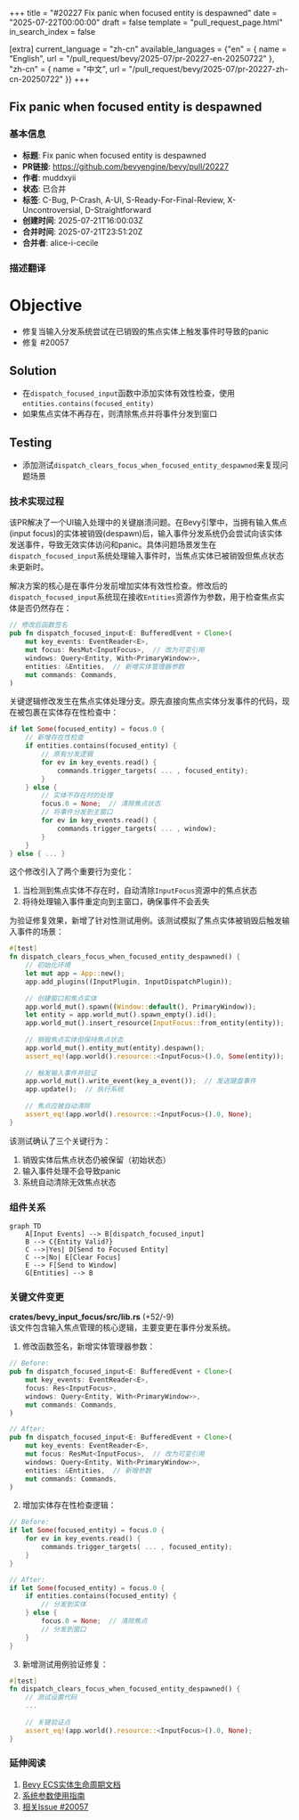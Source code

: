 +++
title = "#20227 Fix panic when focused entity is despawned"
date = "2025-07-22T00:00:00"
draft = false
template = "pull_request_page.html"
in_search_index = false

[extra]
current_language = "zh-cn"
available_languages = {"en" = { name = "English", url = "/pull_request/bevy/2025-07/pr-20227-en-20250722" }, "zh-cn" = { name = "中文", url = "/pull_request/bevy/2025-07/pr-20227-zh-cn-20250722" }}
+++

## Fix panic when focused entity is despawned

### 基本信息
- **标题**: Fix panic when focused entity is despawned
- **PR链接**: https://github.com/bevyengine/bevy/pull/20227
- **作者**: muddxyii
- **状态**: 已合并
- **标签**: C-Bug, P-Crash, A-UI, S-Ready-For-Final-Review, X-Uncontroversial, D-Straightforward
- **创建时间**: 2025-07-21T16:00:03Z
- **合并时间**: 2025-07-21T23:51:20Z
- **合并者**: alice-i-cecile

### 描述翻译

# Objective

- 修复当输入分发系统尝试在已销毁的焦点实体上触发事件时导致的panic
- 修复 #20057

## Solution

- 在`dispatch_focused_input`函数中添加实体有效性检查，使用`entities.contains(focused_entity)`
- 如果焦点实体不再存在，则清除焦点并将事件分发到窗口

## Testing

- 添加测试`dispatch_clears_focus_when_focused_entity_despawned`来复现问题场景

### 技术实现过程

该PR解决了一个UI输入处理中的关键崩溃问题。在Bevy引擎中，当拥有输入焦点(input focus)的实体被销毁(despawn)后，输入事件分发系统仍会尝试向该实体发送事件，导致无效实体访问和panic。具体问题场景发生在`dispatch_focused_input`系统处理输入事件时，当焦点实体已被销毁但焦点状态未更新时。

解决方案的核心是在事件分发前增加实体有效性检查。修改后的`dispatch_focused_input`系统现在接收`Entities`资源作为参数，用于检查焦点实体是否仍然存在：

```rust
// 修改后函数签名
pub fn dispatch_focused_input<E: BufferedEvent + Clone>(
    mut key_events: EventReader<E>,
    mut focus: ResMut<InputFocus>,  // 改为可变引用
    windows: Query<Entity, With<PrimaryWindow>>,
    entities: &Entities,  // 新增实体管理器参数
    mut commands: Commands,
)
```

关键逻辑修改发生在焦点实体处理分支。原先直接向焦点实体分发事件的代码，现在被包裹在实体存在性检查中：

```rust
if let Some(focused_entity) = focus.0 {
    // 新增存在性检查
    if entities.contains(focused_entity) {
        // 原有分发逻辑
        for ev in key_events.read() {
            commands.trigger_targets( ... , focused_entity);
        }
    } else {
        // 实体不存在时的处理
        focus.0 = None;  // 清除焦点状态
        // 将事件分发到主窗口
        for ev in key_events.read() {
            commands.trigger_targets( ... , window);
        }
    }
} else { ... }
```

这个修改引入了两个重要行为变化：
1. 当检测到焦点实体不存在时，自动清除`InputFocus`资源中的焦点状态
2. 将待处理输入事件重定向到主窗口，确保事件不会丢失

为验证修复效果，新增了针对性测试用例。该测试模拟了焦点实体被销毁后触发输入事件的场景：

```rust
#[test]
fn dispatch_clears_focus_when_focused_entity_despawned() {
    // 初始化环境
    let mut app = App::new();
    app.add_plugins((InputPlugin, InputDispatchPlugin));
    
    // 创建窗口和焦点实体
    app.world_mut().spawn((Window::default(), PrimaryWindow));
    let entity = app.world_mut().spawn_empty().id();
    app.world_mut().insert_resource(InputFocus::from_entity(entity));
    
    // 销毁焦点实体但保持焦点状态
    app.world_mut().entity_mut(entity).despawn();
    assert_eq!(app.world().resource::<InputFocus>().0, Some(entity));
    
    // 触发输入事件并验证
    app.world_mut().write_event(key_a_event());  // 发送键盘事件
    app.update();  // 执行系统
    
    // 焦点应被自动清除
    assert_eq!(app.world().resource::<InputFocus>().0, None);
}
```

该测试确认了三个关键行为：
1. 销毁实体后焦点状态仍被保留（初始状态）
2. 输入事件处理不会导致panic
3. 系统自动清除无效焦点状态

### 组件关系

```mermaid
graph TD
    A[Input Events] --> B[dispatch_focused_input]
    B --> C{Entity Valid?}
    C -->|Yes| D[Send to Focused Entity]
    C -->|No| E[Clear Focus]
    E --> F[Send to Window]
    G[Entities] --> B
```

### 关键文件变更

**crates/bevy_input_focus/src/lib.rs** (+52/-9)  
该文件包含输入焦点管理的核心逻辑，主要变更在事件分发系统。

1. 修改函数签名，新增实体管理器参数：
```rust
// Before:
pub fn dispatch_focused_input<E: BufferedEvent + Clone>(
    mut key_events: EventReader<E>,
    focus: Res<InputFocus>,
    windows: Query<Entity, With<PrimaryWindow>>,
    mut commands: Commands,
)

// After:
pub fn dispatch_focused_input<E: BufferedEvent + Clone>(
    mut key_events: EventReader<E>,
    mut focus: ResMut<InputFocus>,  // 改为可变引用
    windows: Query<Entity, With<PrimaryWindow>>,
    entities: &Entities,  // 新增参数
    mut commands: Commands,
)
```

2. 增加实体存在性检查逻辑：
```rust
// Before:
if let Some(focused_entity) = focus.0 {
    for ev in key_events.read() {
        commands.trigger_targets( ... , focused_entity);
    }
}

// After:
if let Some(focused_entity) = focus.0 {
    if entities.contains(focused_entity) {
        // 分发到实体
    } else {
        focus.0 = None;  // 清除焦点
        // 分发到窗口
    }
}
```

3. 新增测试用例验证修复：
```rust
#[test]
fn dispatch_clears_focus_when_focused_entity_despawned() {
    // 测试设置代码
    ...
    
    // 关键验证点
    assert_eq!(app.world().resource::<InputFocus>().0, None);
}
```

### 延伸阅读

1. [Bevy ECS实体生命周期文档](https://bevyengine.org/learn/book/ecs/entity/)  
2. [系统参数使用指南](https://bevyengine.org/learn/book/ecs/system-params/)  
3. [相关Issue #20057](https://github.com/bevyengine/bevy/issues/20057)